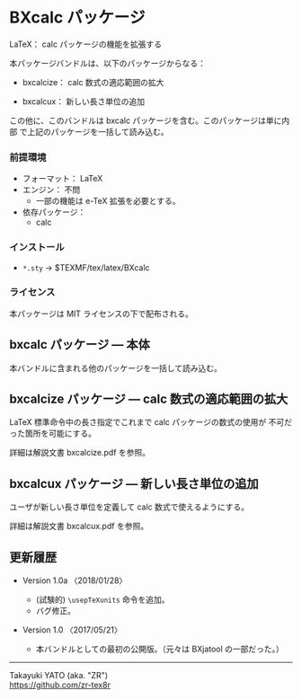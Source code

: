 BXcalc パッケージ
=================

LaTeX： calc パッケージの機能を拡張する

本パッケージバンドルは、以下のパッケージからなる：

  * bxcalcize： calc 数式の適応範囲の拡大

  * bxcalcux： 新しい長さ単位の追加

この他に、このバンドルは bxcalc パッケージを含む。このパッケージは単に内部
で上記のパッケージを一括して読み込む。

### 前提環境

  * フォーマット： LaTeX
  * エンジン： 不問
      - 一部の機能は e-TeX 拡張を必要とする。
  * 依存パッケージ：
      - calc

### インストール

  - `*.sty` → $TEXMF/tex/latex/BXcalc

### ライセンス

本パッケージは MIT ライセンスの下で配布される。

bxcalc パッケージ ― 本体
-------------------------

本バンドルに含まれる他のパッケージを一括して読み込む。

bxcalcize パッケージ ― calc 数式の適応範囲の拡大
-------------------------------------------------

LaTeX 標準命令中の長さ指定でこれまで calc パッケージの数式の使用が
不可だった箇所を可能にする。

詳細は解説文書 bxcalcize.pdf を参照。

bxcalcux パッケージ ― 新しい長さ単位の追加
-------------------------------------------

ユーザが新しい長さ単位を定義して calc 数式で使えるようにする。

詳細は解説文書 bxcalcux.pdf を参照。

更新履歴
--------

  * Version 1.0a 〈2018/01/28〉
      - (試験的) `\usepTeXunits` 命令を追加。
      - バグ修正。

  * Version 1.0  〈2017/05/21〉
      - 本バンドルとしての最初の公開版。（元々は BXjatool の一部だった。）

--------------------
Takayuki YATO (aka. "ZR")  
https://github.com/zr-tex8r
